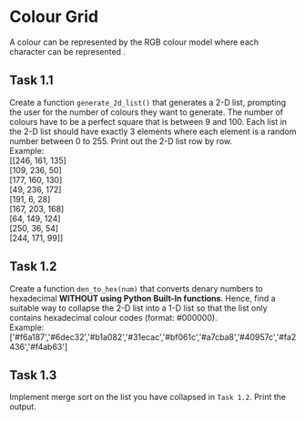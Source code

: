 # Colour Grid
A colour can be represented by the RGB colour model where each character can be represented .

## Task 1.1
Create a function `generate_2d_list()` that generates a 2-D list, prompting the user for the number of colours they want to generate.
The number of colours have to be a perfect square that is between 9 and 100.
Each list in the 2-D list should have exactly 3 elements where each element is a random number between 0 to 255.
Print out the 2-D list row by row. <br>
Example: <br>
[[246, 161, 135] <br>
[109, 236, 50] <br>
[177, 160, 130] <br>
[49, 236, 172] <br>
[191, 6, 28] <br>
[167, 203, 168] <br>
[64, 149, 124] <br>
[250, 36, 54] <br>
[244, 171, 99]]

## Task 1.2
Create a function `den_to_hex(num)` that converts denary numbers to hexadecimal **WITHOUT using Python Built-In functions**.
Hence, find a suitable way to collapse the 2-D list into a 1-D list so that the list only contains hexadecimal colour codes (format: #000000). <br>
Example: <br>
['#f6a187','#6dec32','#b1a082','#31ecac','#bf061c','#a7cba8','#40957c','#fa2436','#f4ab63']

## Task 1.3
Implement merge sort on the list you have collapsed in `Task 1.2`. Print the output.

